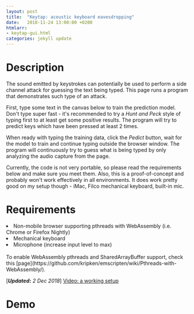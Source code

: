 ```yaml
---
layout: post
title:  "Keytap: acoustic keyboard eavesdropping"
date:   2018-11-24 13:00:00 +0200
htmlarr:
- keytap-gui.html
categories: jekyll update
---
```


<h1>Description</h1>

The sound emitted by keystrokes can potentially be used to perform a side channel attack for guessing the text being
typed. This page runs a program that demonstrates such type of an attack.

First, type some text in the canvas below to train the prediction model. Don't type super fast - it's recommended to try
a *Hunt and Peck* style of typing first to at least get some positive results. The program will try to predict keys
which have been pressed at least 2 times.

When ready with typing the training data, click the *Pedict* button, wait for the model to train and continue typing
outside the browser window. The program will continuously try to guess what is being typed by only analyzing the audio
capture from the page.

Currently, the code is not very portable, so please read the requirements below and make sure you meet them.  Also, this
is a proof-of-concept and probably won't work effectively in all environments.  It does work pretty good on my setup
though - iMac, Filco mechanical keyboard, built-in mic.

<h1>Requirements</h1>

<li>Non-mobile browser supporting pthreads with WebAssembly (i.e. Chrome or Firefox Nightly)</li>
<li>Mechanical keyboard</li>
<li>Microphone (increase input level to max)</li>

<br>
To enable WebAssembly pthreads and SharedArrayBuffer support, check this [page](https://github.com/kripken/emscripten/wiki/Pthreads-with-WebAssembly/).

[<i><b>Updated:</b> 2 Dec 2018</i>]
[Video: a working setup](https://www.youtube.com/watch?v=2OjzI9m7W10)

<h1>Demo</h1>
